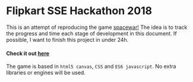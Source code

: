 # Flipkart SSE Hackathon 2018

This is an attempt of reproducing the game [spacewar!](https://en.wikipedia.org/wiki/Spacewar!) The idea is to track the progress and time each stage of development in this document. If possible, I want to finish this project in under 24h.

#### Check it out [here](https://MyPrototype.github.io/SpaceGame/)

The game is based in `html5 canvas`, `CSS` and `ES6 javascript`. No extra libraries or engines will be used.
